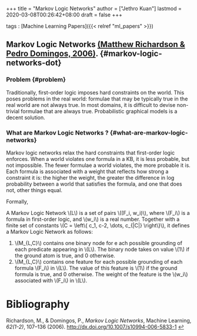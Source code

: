 +++
title = "Markov Logic Networks"
author = ["Jethro Kuan"]
lastmod = 2020-03-08T00:26:42+08:00
draft = false
+++

tags
: [Machine Learning Papers]({{< relref "ml_papers" >}})


## Markov Logic Networks <a id="ffcf484ffbed70c6ebcf595884716056" href="#richardson06_markov_logic_networ">(Matthew Richardson \& Pedro Domingos, 2006)</a>. {#markov-logic-networks-dot}


### Problem {#problem}

Traditionally, first-order logic imposes hard constraints on the
world. This poses problems in the real world: formulae that may be
typically true in the real world are not always true. In most domains,
it is difficult to devise non-trivial formulae that are always true.
Probabilistic graphical models is a decent solution.


### What are Markov Logic Networks ? {#what-are-markov-logic-networks}

Markov logic networks relax the hard constraints that first-order
logic enforces. When a world violates one formula in a KB, it is less
probable, but not impossible. The fewer formulae a world violates, the
more probable it is. Each formula is associated with a weight that
reflects how strong a constraint it is: the higher the weight, the
greater the difference in log probability between a world that
satisfies the formula, and one that does not, other things equal.

Formally,

A Markov Logic Network \\(L\\) is a set of pairs \\((F\_i, w\_i)\\), where \\(F\_i\\)
is a formula in first-order logic, and \\(w\_i\\) is a real number.
Together with a finite set of constants \\(C = \left\\{ c\_1, c-2, \dots,
c\_{|C|} \right\\}\\), it defines a Markov Logic Network as follows:

1.  \\(M\_{L,C}\\) contains one binary node for e ach possible grounding of
    each predicate appearing in \\(L\\). The binary node takes on value \\(1\\)
    if the ground atom is true, and 0 otherwise.
2.  \\(M\_{L,C}\\) contains one feature for each possible grounding of each
    formula \\(F\_i\\) in \\(L\\). The value of this feature is \\(1\\) if the
    ground formula is true, and 0 otherwise. The weight of the feature
    is the \\(w\_i\\) associated with \\(F\_i\\) in \\(L\\).

# Bibliography
<a id="richardson06_markov_logic_networ" target="_blank">Richardson, M., & Domingos, P., *Markov Logic Networks*, Machine Learning, *62(1-2)*, 107–136 (2006).  http://dx.doi.org/10.1007/s10994-006-5833-1</a> [↩](#ffcf484ffbed70c6ebcf595884716056)
